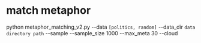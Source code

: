 # match metaphor
python metaphor_matching_v2.py --data `[politics, random]` --data_dir `data directory path` --sample --sample_size 1000 --max_meta 30 --cloud
